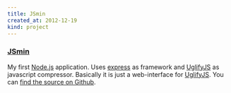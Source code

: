 ```yaml
---
title: JSmin
created_at: 2012-12-19
kind: project
---
```


<article class="row">
<section class="twothird centered">

### [JSmin][1]

My first [Node.js][2] application. Uses [express][3] as framework and [UglifyJS][4] as javascript compressor. Basically it is just a web-interface for [UglifyJS][4]. You can [find the source on Github][5].

</section>
</article>

  [1]: http://jsmin.de "JSmin"
  [2]: http://nodejs.org "node.js"
  [3]: http://expressjs.com "Express - node.js web application framework"
  [4]: https://github.com/mishoo/UglifyJS2 "JavaScript parser / mangler / compressor / beautifier toolkit"
  [5]: https://github.com/dabio/min "dabio/min - JSmin on Github"

